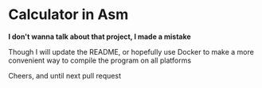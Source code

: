 # Calculator in Asm

**I don't wanna talk about that project, I made a mistake**

Though I will update the README, or hopefully use Docker to make a more convenient way to compile the program on all platforms

Cheers, and until next pull request
